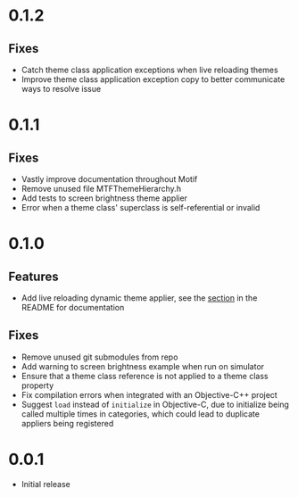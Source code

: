# 0.1.2

## Fixes

- Catch theme class application exceptions when live reloading themes
- Improve theme class application exception copy to better communicate ways to resolve issue

# 0.1.1

## Fixes

- Vastly improve documentation throughout Motif
- Remove unused file MTFThemeHierarchy.h
- Add tests to screen brightness theme applier
- Error when a theme class' superclass is self-referential or invalid

# 0.1.0

## Features

- Add live reloading dynamic theme applier, see the [section](https://github.com/erichoracek/Motif#live-reload) in the README for documentation

## Fixes

- Remove unused git submodules from repo
- Add warning to screen brightness example when run on simulator
- Ensure that a theme class reference is not applied to a theme class property
- Fix compilation errors when integrated with an Objective-C++ project
- Suggest `load` instead of `initialize` in Objective-C, due to initialize being called multiple times in categories, which could lead to duplicate appliers being registered

# 0.0.1

- Initial release
